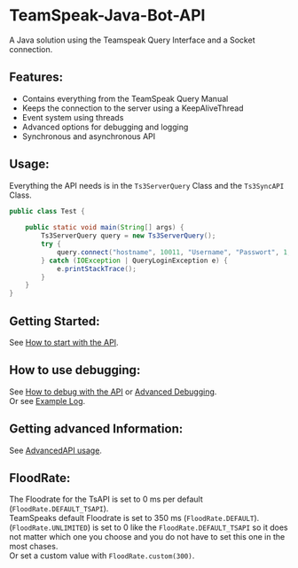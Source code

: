 # TeamSpeak-Java-Bot-API
A Java solution using the Teamspeak Query Interface and a Socket connection.

## Features:
- Contains everything from the TeamSpeak Query Manual
- Keeps the connection to the server using a KeepAliveThread
- Event system using threads
- Advanced options for debugging and logging
- Synchronous and asynchronous API

## Usage:
Everything the API needs is in the `Ts3ServerQuery` Class and the
`Ts3SyncAPI` Class.
```java
public class Test {
    
    public static void main(String[] args) {
        Ts3ServerQuery query = new Ts3ServerQuery();
        try {
            query.connect("hostname", 10011, "Username", "Passwort", 1, "Ts³-Bot", 1);
        } catch (IOException | QueryLoginException e) {
            e.printStackTrace();
        }
    }
}
```
## Getting Started:
See [How to start with the API](Documents/GettingStarted.md).

## How to use debugging:
See [How to debug with the API](Documents/Debugging.md) or [Advanced Debugging](Documents/AdvancedDebugging.md).\
Or see [Example Log](Documents/ExampleDebugLog.md).

## Getting advanced Information:
See [AdvancedAPI usage](Documents/AdvancedAPI.md).

## FloodRate:
The Floodrate for the TsAPI is set to 0 ms per default (`FloodRate.DEFAULT_TSAPI`).\
TeamSpeaks default Floodrate is set to 350 ms (`FloodRate.DEFAULT`).\
(`FloodRate.UNLIMITED`) is set to 0 like the `FloodRate.DEFAULT_TSAPI` so it does not
matter which one you choose and you do not have to set this one in the most chases.\
Or set a custom value with `FloodRate.custom(300)`.